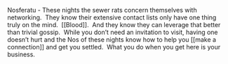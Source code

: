 Nosferatu - These nights the sewer rats concern themselves with networking.  They know their extensive contact lists only have one thing truly on the mind.  [[Blood]].  And they know they can leverage that better than trivial gossip.  While you don’t need an invitation to visit, having one doesn’t hurt and the Nos of these nights know how to help you [[make a connection]] and get you settled.  What you do when you get here is your business.
